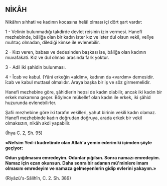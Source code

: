 ## NİKÂH

Nikâhın sıhhati ve kadının kocasına helâl olması içi dört şart vardır:

1 - Velinin bulunmadığı takdirde devlet reisinin izin vermesi. Hanefî mezhebinde, bâliğa olan bir kadın ister kız ve ister dul olsun vekil, velîye muhtaç olmadan, dilediği kimse ile evlenebilir.

2 - Kızı veren, babası ve dedesinden baş­kası ise, bâliğa olan kadının muvafakati. Kız ve dul olması arasında fark yoktur.

3 - Adil iki şahidin bulunması.

4 - Îcab ve kabul. (Yâni erkeğin «aldim», kadının da «vardım» demesidir. îcab ve kabul muttasıl olmalıdır. Araya başka bir iş ve söz girmemelidir.

Hanefi mezhebine göre, şâhidlerin hepsi de kadın olabilir, ancak iki kadın bir erkek ma­kamına geçer. Böylece mükellef olan kadın ile erkek, iki şâhid huzurunda evlenebilirler.

Şafii mezhebine göre iki tarafın vekilleri, yahut birinin vekili kadın olamaz. Hanefî mez­hebinde kadın doğrudan doğruya, arada erkek bir vekil olmaksızın, nikâh akdi yapabilir.

(İhya C. 2, Sh. 95)

**«Nefsim Yed-i kudretinde olan Allah'a ye­min ederim ki içimden şöyle geçiyor:**

**Odun yığılmasını emredeyim. Odunlar yı­ğılsın. Sonra namazı emredeyim. Namaz için ezan okunsun. Daha sonra bir adamın mü'minlere imam olmasını emredeyim ve namaza gelmeyenlerin gidip evlerini yakayım.»**

(Riyâzü's-Sâlihîn, C. 2. Sh. 389)
